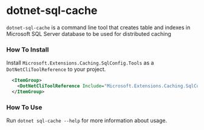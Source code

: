dotnet-sql-cache
================

`dotnet-sql-cache` is a command line tool that creates table and indexes in Microsoft SQL Server database to be used for distributed caching

### How To Install

Install `Microsoft.Extensions.Caching.SqlConfig.Tools` as a `DotNetCliToolReference` to your project.

```xml
  <ItemGroup>
    <DotNetCliToolReference Include="Microsoft.Extensions.Caching.SqlConfig.Tools" Version="1.0.0" />
  </ItemGroup>
```

### How To Use

Run `dotnet sql-cache --help` for more information about usage.
